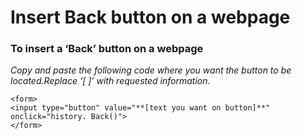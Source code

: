# Insert Back button on a webpage

### To insert a ‘Back’ button on a webpage

_Copy and paste the following code where you want the button to be located.Replace ‘\[ ]’ with requested information._

```
<form>
<input type="button" value="**[text you want on button]**" onclick="history. Back()">
</form>
```
